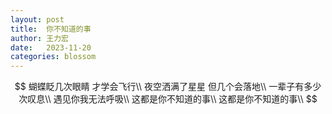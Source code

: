 ```yaml
---
layout: post
title:  你不知道的事
author: 王力宏
date:   2023-11-20
categories: blossom
---
```


$$
蝴蝶眨几次眼睛 才学会飞行\\
夜空洒满了星星 但几个会落地\\
一辈子有多少次叹息\\
遇见你我无法呼吸\\
这都是你不知道的事\\
这都是你不知道的事\\
$$
